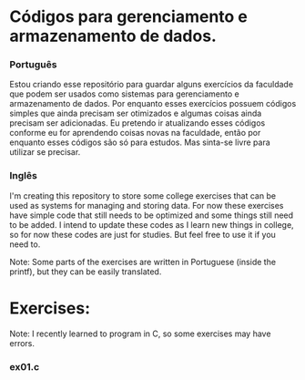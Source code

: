 # Códigos para gerenciamento e armazenamento de dados.
<h3>Português</h3>
<p>Estou criando esse repositório para guardar alguns exercícios da faculdade que podem ser usados como sistemas para gerenciamento e armazenamento de dados. Por enquanto esses exercícios possuem códigos simples que ainda precisam ser otimizados e algumas coisas ainda precisam ser adicionadas. Eu pretendo ir atualizando esses códigos conforme eu for aprendendo coisas novas na faculdade, então por enquanto esses códigos são só para estudos. Mas sinta-se livre para utilizar se precisar.</p>
<h3>Inglês</h3>
<p>I'm creating this repository to store some college exercises that can be used as systems for managing and storing data. For now these exercises have simple code that still needs to be optimized and some things still need to be added. I intend to update these codes as I learn new things in college, so for now these codes are just for studies. But feel free to use it if you need to.</p>
<p>Note: Some parts of the exercises are written in Portuguese (inside the printf), but they can be easily translated.</p>

# Exercises:
<p>Note: I recently learned to program in C, so some exercises may have errors.</p>
<h3>ex01.c</h3>
<p></p>
